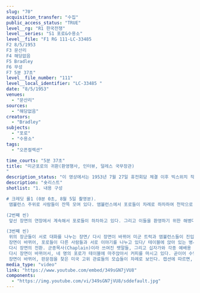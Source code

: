 ```yaml
---
slug: "70"
acquisition_transfer: "수집"
public_access_status: "TRUE"
level__rg: "R1 한국전쟁"
level__series: "S1 포로&수용소"
level__file: "F1 RG 111-LC-33485 
F2 8/5/1953
F3 문산리
F4 해당없음 
F5 Bradley
F6 무성
F7 5분 37초"
level__file_number: "111"
level__local_identifier: "LC-33485 "
date: "8/5/1953"
venues: 
  - "문산리"
sources: 
  - "해당없음"
creators: 
  - "Bradley"
subjects: 
  - "포로"
  - "수용소"
tags: 
  - "오픈컬렉션"

time_courts: "5분 37초"
title: "미군포로의 귀환(환영행사, 인터뷰, 덜레스 국무장관)
"
description_status: "이 영상에서는 1953년 7월 27일 휴전회담 체결 이후 빅스위치 작전의 8월 5일자 모습을 촬영한 모습들이 보인다. 귀환하고 있는 포로들, 이들을 맞이하는 미군 장교들, 이 모습을 지켜보러 온 미국의 존 포스터 덜레스(John F. Dulles)의 모습 등이 특기할 만하다."
description: "숏리스트"
shotlist: "1. 내용 구성

# 크레딧 롤1 (0분 0초, 8월 5일 촬영분).
 앰뷸런스 주위로 사람들이 잔뜩 모여 있다. 앰뷸런스에서 포로들이 차례로 하차하여 천막으로 이송되고 있다. 앰뷸런스 4대가 연이어서 다시 들어오고 천막 앞에 정차한다. 카메라맨들이 주위에서 포로들의 사진을 찍고 있다.

(2번째 씬)
 앞선 장면의 연장에서 계속해서 포로들이 하차하고 있다. 그리고 이들을 환영하기 위한 해병대 밴드가 연주를 하는 모습이 담겨 있다 지휘하는 병사와 드럼, 호른을 부는 병사들의 모습들이 차례로 클로즈업된다. 영상의 캡션은 환영하러 나온 유엔측 장성들의 이름을 열거하고 있는데, 이들은 테일러(Taylor), 웨이랜드(Weyland), 앤더슨(Anderson), 오스번(Osburn)으로 구성되어 있다.

(3번째 씬)
 위의 장군들이 서로 대화를 나누는 장면/ 다시 장면이 바뀌어 미군 트럭과 앰뷸런스들이 진입하고 있고, 포로들이 차례로 하차하고 있다. 포로들의 표정은 대체로 매우 밝한다. 웨이랜드 장군이 포로들과 악수하는 모습도 찍혀 있다.
 장면이 바뀌어, 포로들이 다른 사람들과 서로 이야기를 나누고 있다/ 테이블에 앉아 있는 병사는 커피를 마시면서 밝은 표정을 지어 보이고 있다.
 다시 장면의 전환. 군종목사(Chaplain)이라 쓰여진 팻말들, 그리고 십자가와 각종 예배용 종교 물품들의 사진을 클로즈업하여 보여준다.
 다시 장면이 바뀌어서, 네 명의 포로가 테이블에 마주앉아서 커피를 마시고 있다. 곧이어 수염이 길게 난 포로가 마이크 앞에 앉아서 인터뷰를 하고 있다. 옆쪽에서는 다른 포로도 마찬가지로 인터뷰를 하고 있다.
 장면이 바뀌어, 판문점을 찾은 미국 고위 관료들의 모습들이 차례로 보인다. 캡션에 따르면, 존 포스터 덜레스와 테일러 장군이 함께 걸어가는 모습, 로버트슨 차관 등의 모습이 보인다. 이들을 태운 차가 차례로 이동한다."
media_type: "video"
link: "https://www.youtube.com/embed/349sGN7jVU8"
components: 
  - "https://img.youtube.com/vi/349sGN7jVU8/sddefault.jpg"
---
```

